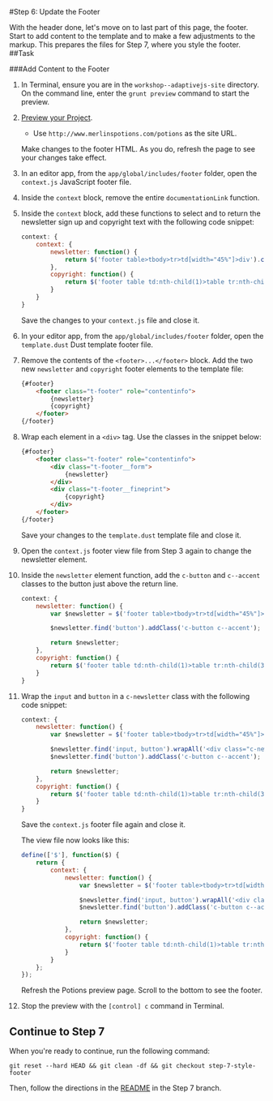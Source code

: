 #Step 6: Update the Footer

With the header done, let's move on to last part of this page, the footer. Start to add content to the template and to make a few adjustments to the markup. This prepares the files for Step 7, where you style the footer.
##Task

###Add Content to the Footer

1. In Terminal, ensure you are in the `workshop--adaptivejs-site` directory. On the command line, enter the `grunt preview` command to start the preview.
2. [Preview your Project](http://adaptivejs.mobify.com/v1.0/docs/preview-your-project).

    * Use `http://www.merlinspotions.com/potions` as the site URL.

    Make changes to the footer HTML. As you do, refresh the page to see your changes take effect.
3. In an editor app, from the `app/global/includes/footer` folder, open the `context.js` JavaScript footer file.
4. Inside the `context` block, remove the entire `documentationLink` function.
5. Inside the `context` block, add these functions to select and to return the newsletter sign up and copyright text with the following code snippet:

    ```javascript
    context: {
        context: {
            newsletter: function() {
                return $('footer table>tbody>tr>td[width="45%"]>div').children();
            },
            copyright: function() {
                return $('footer table td:nth-child(1)>table tr:nth-child(3)');
            }
        }
    }
    ```

    Save the changes to your `context.js` file and close it.

6. In your editor app, from the `app/global/includes/footer` folder, open the `template.dust` Dust template footer file.
7. Remove the contents of the `<footer>...</footer>` block. Add the two new `newsletter` and `copyright` footer elements to the template file:

    ```html
    {#footer}
        <footer class="t-footer" role="contentinfo">
            {newsletter}
            {copyright}
        </footer>
    {/footer}
    ```

8. Wrap each element in a `<div>` tag. Use the classes in the snippet below:

    ```html
    {#footer}
        <footer class="t-footer" role="contentinfo">
            <div class="t-footer__form">
                {newsletter}
            </div>
            <div class="t-footer__fineprint">
                {copyright}
            </div>
        </footer>
    {/footer}
    ```

    Save your changes to the `template.dust` template file and close it.

9. Open the `context.js` footer view file from Step 3 again to change the newsletter element.
10. Inside the `newsletter` element function, add the `c-button` and `c--accent` classes to the button just above the return line.

    ```javascript
    context: {
        newsletter: function() {
            var $newsletter = $('footer table>tbody>tr>td[width="45%"]>div').children();

            $newsletter.find('button').addClass('c-button c--accent');

            return $newsletter;
        },
        copyright: function() {
            return $('footer table td:nth-child(1)>table tr:nth-child(3)');
        }
    }
    ```

11. Wrap the `input` and `button` in a `c-newsletter` class with the following code snippet:

    ```javascript
    context: {
        newsletter: function() {
            var $newsletter = $('footer table>tbody>tr>td[width="45%"]>div').children();

            $newsletter.find('input, button').wrapAll('<div class="c-newsletter"></div>');
            $newsletter.find('button').addClass('c-button c--accent');

            return $newsletter;
        },
        copyright: function() {
            return $('footer table td:nth-child(1)>table tr:nth-child(3)');
        }
    }
    ```

    Save the `context.js` footer file again and close it.

    The view file now looks like this:

    ```javascript
    define(['$'], function($) {
        return {
            context: {
                newsletter: function() {
                    var $newsletter = $('footer table>tbody>tr>td[width="45%"]>div').children();

                    $newsletter.find('input, button').wrapAll('<div class="c-newsletter"></div>');
                    $newsletter.find('button').addClass('c-button c--accent');

                    return $newsletter;
                },
                copyright: function() {
                    return $('footer table td:nth-child(1)>table tr:nth-child(3)');
                }
            }
        };
    });
    ```
    Refresh the Potions preview page. Scroll to the bottom to see the footer.

12. Stop the preview with the `[control] c` command in Terminal.

## Continue to Step 7

When you're ready to continue, run the following command:

```
git reset --hard HEAD && git clean -df && git checkout step-7-style-footer
```

Then, follow the directions in the [README](https://github.com/mobify/workshop--adaptivejs-site/blob/step-7-style-footer/README.md) in the Step 7 branch.
